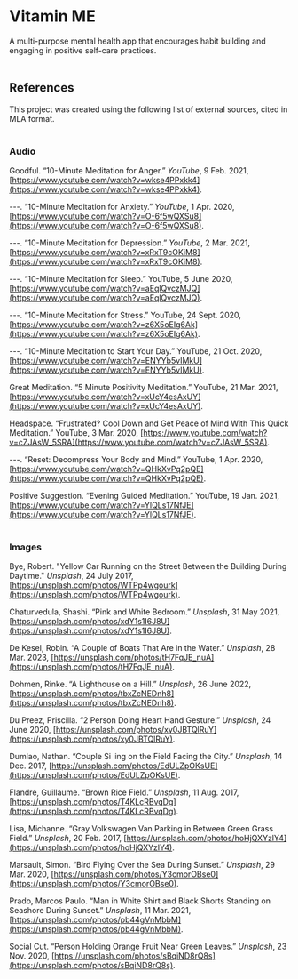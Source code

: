# Vitamin ME
A multi-purpose mental health app that encourages habit building and engaging in positive self-care practices.
<br><br>

## References
This project was created using the following list of external sources, cited in MLA format.
<br><br>

### Audio

Goodful. “10-Minute Meditation for Anger.” _YouTube_, 9 Feb. 2021, [https://www.youtube.com/watch?v=wkse4PPxkk4](https://www.youtube.com/watch?v=wkse4PPxkk4).

---. “10-Minute Meditation for Anxiety.” _YouTube_, 1 Apr. 2020, [https://www.youtube.com/watch?v=O-6f5wQXSu8](https://www.youtube.com/watch?v=O-6f5wQXSu8).

---. “10-Minute Meditation for Depression.” _YouTube_, 2 Mar. 2021, [https://www.youtube.com/watch?v=xRxT9cOKiM8](https://www.youtube.com/watch?v=xRxT9cOKiM8).

---. “10-Minute Meditation for Sleep.” YouTube, 5 June 2020, [https://www.youtube.com/watch?v=aEqlQvczMJQ](https://www.youtube.com/watch?v=aEqlQvczMJQ).

---. “10-Minute Meditation for Stress.” YouTube, 24 Sept. 2020, [https://www.youtube.com/watch?v=z6X5oEIg6Ak](https://www.youtube.com/watch?v=z6X5oEIg6Ak).

---. “10-Minute Meditation to Start Your Day.” YouTube, 21 Oct. 2020, [https://www.youtube.com/watch?v=ENYYb5vIMkU](https://www.youtube.com/watch?v=ENYYb5vIMkU).

Great Meditation. “5 Minute Positivity Meditation.” YouTube, 21 Mar. 2021, [https://www.youtube.com/watch?v=xUcY4esAxUY](https://www.youtube.com/watch?v=xUcY4esAxUY).

Headspace. “Frustrated? Cool Down and Get Peace of Mind With This Quick Meditation.” YouTube, 3 Mar. 2020, [https://www.youtube.com/watch?v=cZJAsW_5SRA](https://www.youtube.com/watch?v=cZJAsW_5SRA).

---. “Reset: Decompress Your Body and Mind.” YouTube, 1 Apr. 2020, [https://www.youtube.com/watch?v=QHkXvPq2pQE](https://www.youtube.com/watch?v=QHkXvPq2pQE).

Positive Suggestion. “Evening Guided Meditation.” YouTube, 19 Jan. 2021, [https://www.youtube.com/watch?v=YlQLs17NfJE](https://www.youtube.com/watch?v=YlQLs17NfJE).
<br><br>

### Images

Bye, Robert. "Yellow Car Running on the Street Between the Building During Daytime." _Unsplash_, 24 July 2017, [https://unsplash.com/photos/WTPp4wgourk](https://unsplash.com/photos/WTPp4wgourk).

Chaturvedula, Shashi. “Pink and White Bedroom.” _Unsplash_, 31 May 2021, [https://unsplash.com/photos/xdY1s1I6J8U](https://unsplash.com/photos/xdY1s1I6J8U).

De Kesel, Robin. “A Couple of Boats That Are in the Water.” _Unsplash_, 28 Mar. 2023, [https://unsplash.com/photos/tH7FqJE_nuA](https://unsplash.com/photos/tH7FqJE_nuA).

Dohmen, Rinke. “A Lighthouse on a Hill.” _Unsplash_, 26 June 2022, [https://unsplash.com/photos/tbxZcNEDnh8](https://unsplash.com/photos/tbxZcNEDnh8).

Du Preez, Priscilla. “2 Person Doing Heart Hand Gesture.” _Unsplash_, 24 June 2020, [https://unsplash.com/photos/xy0JBTQlRuY](https://unsplash.com/photos/xy0JBTQlRuY).

Dumlao, Nathan. “Couple Si ing on the Field Facing the City.” _Unsplash_, 14 Dec. 2017, [https://unsplash.com/photos/EdULZpOKsUE](https://unsplash.com/photos/EdULZpOKsUE).

Flandre, Guillaume. “Brown Rice Field.” _Unsplash_, 11 Aug. 2017, [https://unsplash.com/photos/T4KLcRBvqDg](https://unsplash.com/photos/T4KLcRBvqDg).

Lisa, Michanne. “Gray Volkswagen Van Parking in Between Green Grass Field.” _Unsplash_, 20 Feb. 2017, [https://unsplash.com/photos/hoHjQXYzlY4](https://unsplash.com/photos/hoHjQXYzlY4).

Marsault, Simon. “Bird Flying Over the Sea During Sunset.” _Unsplash_, 29 Mar. 2020, [https://unsplash.com/photos/Y3cmorOBse0](https://unsplash.com/photos/Y3cmorOBse0).

Prado, Marcos Paulo. “Man in White Shirt and Black Shorts Standing on Seashore During Sunset.” _Unsplash_, 11 Mar. 2021, [https://unsplash.com/photos/pb44gVnMbbM](https://unsplash.com/photos/pb44gVnMbbM).

Social Cut. “Person Holding Orange Fruit Near Green Leaves.” _Unsplash_, 23 Nov. 2020, [https://unsplash.com/photos/sBqiND8rQ8s](https://unsplash.com/photos/sBqiND8rQ8s).
